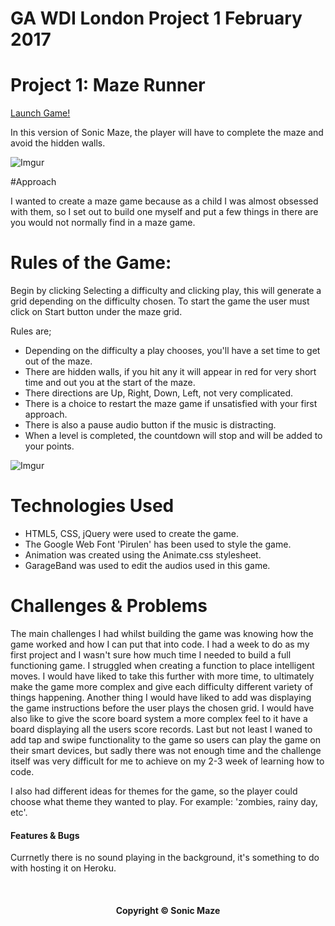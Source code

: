 <h1>GA WDI London Project 1 February 2017</h1>

<h1>Project 1: Maze Runner</h1>

[Launch Game!](https://afternoon-woodland-32796.herokuapp.com)

In this version of Sonic Maze, the player will have to complete the maze and avoid the hidden walls.

![Imgur](http://i.imgur.com/bOoPb7P.png)

#Approach

I wanted to create a maze game because as a child I was almost obsessed with them, so I set out to build one myself and put a few things in there are you would not normally find in a maze game.

<h1>Rules of the Game:</h1>

Begin by clicking Selecting a difficulty and clicking play, this will generate a grid depending on the difficulty chosen. To start the game the user must click on Start button under the maze grid.

Rules are;

* Depending on the difficulty a play chooses, you'll have a set time to get out of the maze. 
* There are hidden walls, if you hit any it will appear in red for very short time and out you at the start of the maze.
* There directions are Up, Right, Down, Left, not very complicated.
* There is a choice to restart the maze game if unsatisfied with your first approach.
* There is also a pause audio button if the music is distracting.
* When a level is completed, the countdown will stop and will be added to your points.

![Imgur](http://i.imgur.com/FBKWK68.jpg)


<h1>Technologies Used</h1>

* HTML5, CSS, jQuery were used to create the game.
* The Google Web Font 'Pirulen' has been used to style the game.
* Animation was created using the Animate.css stylesheet.
* GarageBand was used to edit the audios used in this game.

<h1>Challenges & Problems</h1>

The main challenges I had whilst building the game was knowing how the game worked and how I can put that into code. I had a week to do as my first project and I wasn't sure how much time I needed to build a full functioning game. I struggled when creating a function to place intelligent moves. I would have liked to take this further with more time, to ultimately make the game more complex and give each difficulty different variety of things happening. Another thing I would have liked to add was displaying the game instructions before the user plays the chosen grid. I would have also like to give the score board system a more complex feel to it have a board displaying all the users score records. Last but not least I waned to add tap and swipe functionality to the game so users can play the game on their smart devices, but sadly there was not enough time and the challenge itself was very difficult for me to achieve on my 2-3 week of learning how to code. 

I also had different ideas for themes for the game, so the player could choose what theme they wanted to play. For example: 'zombies, rainy day, etc'.

<h4>Features & Bugs</h4>

Currnetly there is no sound playing in the background, it's something to do with hosting it on Heroku.

<br>

<center><h4>Copyright © Sonic Maze</h4></center>